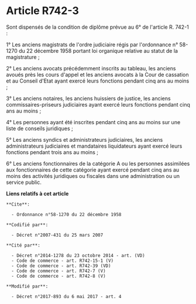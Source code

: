 # Article R742-3

Sont dispensés de la condition de diplôme prévue au 6° de l'article R. 742-1 :

1° Les anciens magistrats de l'ordre judiciaire régis par l'ordonnance n° 58-1270 du 22 décembre 1958 portant loi organique
relative au statut de la magistrature ;

2° Les anciens avocats précédemment inscrits au tableau, les anciens avoués près les cours d'appel et les anciens avocats à
la Cour de cassation et au Conseil d'Etat ayant exercé leurs fonctions pendant cinq ans au moins ;

3° Les anciens notaires, les anciens huissiers de justice, les anciens commissaires-priseurs judiciaires ayant exercé leurs
fonctions pendant cinq ans au moins ;

4° Les personnes ayant été inscrites pendant cinq ans au moins sur une liste de conseils juridiques ;

5° Les anciens syndics et administrateurs judiciaires, les anciens administrateurs judiciaires et mandataires liquidateurs
ayant exercé leurs fonctions pendant trois ans au moins ;

6° Les anciens fonctionnaires de la catégorie A ou les personnes assimilées aux fonctionnaires de cette catégorie ayant
exercé pendant cinq ans au moins des activités juridiques ou fiscales dans une administration ou un service public.

**Liens relatifs à cet article**

	**Cite**:

	  - Ordonnance n°58-1270 du 22 décembre 1958

	**Codifié par**:

	  - Décret n°2007-431 du 25 mars 2007

	**Cité par**:

	  - Décret n°2014-1278 du 23 octobre 2014 - art. (VD)
	  - Code de commerce - art. R742-15-1 (V)
	  - Code de commerce - art. R742-39 (VD)
	  - Code de commerce - art. R742-7 (V)
	  - Code de commerce - art. R742-8 (V)

	**Modifié par**:

	  - Décret n°2017-893 du 6 mai 2017 - art. 4
